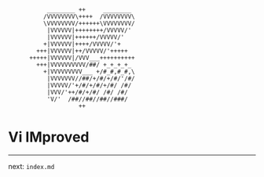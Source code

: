 
               ________ ++     ________
              /VVVVVVVV\++++  /VVVVVVVV\
              \VVVVVVVV/++++++\VVVVVVVV/
               |VVVVVV|++++++++/VVVVV/'
               |VVVVVV|++++++/VVVVV/'
              +|VVVVVV|++++/VVVVV/'+
            +++|VVVVVV|++/VVVVV/'+++++
          +++++|VVVVVV|/VVV___++++++++++
            +++|VVVVVVVVVV/##/ +_+_+_+_
              +|VVVVVVVVV___ +/#_#,#_#,\
               |VVVVVVV//##/+/#/+/#/'/#/
               |VVVVV/'+/#/+/#/+/#/ /#/
               |VVV/'++/#/+/#/ /#/ /#/
               'V/'  /##//##//##//###/
                        ++


# Vi IMproved





-----
next: `index.md`
